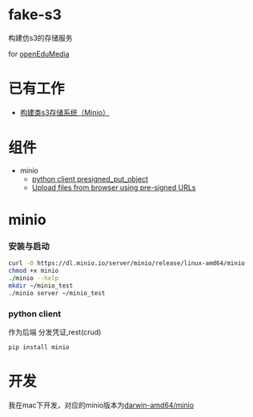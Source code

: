 # fake-s3 
构建仿s3的存储服务

for [openEduMedia](https://github.com/openEduClub/openEduMedia)

# 已有工作
*  [构建类s3存储系统（Minio）](http://blog.just4fun.site/install-Minio-Cloud-Storage.html)

# 组件
*  minio
    *  [python client presigned_put_object](https://docs.minio.io/docs/python-client-api-reference#presigned_put_object)
    *  [Upload files from browser using pre-signed URLs](https://docs.minio.io/docs/upload-files-from-browser-using-pre-signed-urls)

# minio
### 安装与启动

```bash
curl -O https://dl.minio.io/server/minio/release/linux-amd64/minio
chmod +x minio
./minio --help
mkdir ~/minio_test
./minio server ~/minio_test
```

### python client
作为后端 分发凭证,rest(crud)

```
pip install minio
```


# 开发
我在mac下开发，对应的minio版本为[darwin-amd64/minio](https://dl.minio.io/server/minio/release/darwin-amd64/minio)

